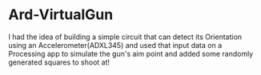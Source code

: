 # Ard-VirtualGun
I had the idea of building a simple circuit that can detect its Orientation using an Accelerometer(ADXL345) and used that input data on a Processing app to simulate the gun's aim point and added some randomly generated squares to shoot at!
